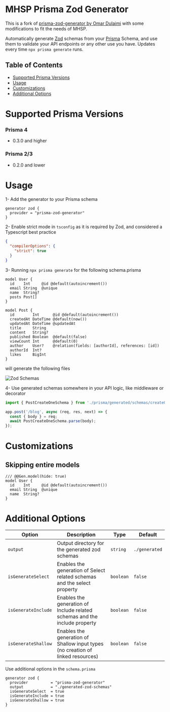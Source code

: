 # MHSP Prisma Zod Generator

This is a fork of [prisma-zod-generator by Omar Dulaimi](https://github.com/omar-dulaimi/prisma-zod-generator) with some modifications to fit the needs of MHSP.

Automatically generate [Zod](https://github.com/colinhacks/zod) schemas from your [Prisma](https://github.com/prisma/prisma) Schema, and use them to validate your API endpoints or any other use you have. Updates every time `npx prisma generate` runs.

## Table of Contents

- [Supported Prisma Versions](#supported-prisma-versions)
- [Usage](#usage)
- [Customizations](#customizations)
- [Additional Options](#additional-options)

# Supported Prisma Versions

### Prisma 4

- 0.3.0 and higher

### Prisma 2/3

- 0.2.0 and lower

# Usage

1- Add the generator to your Prisma schema

```prisma
generator zod {
  provider = "prisma-zod-generator"
}
```

2- Enable strict mode in `tsconfig` as it is required by Zod, and considered a Typescript best practice

```json
{
  "compilerOptions": {
    "strict": true
  }
}

```

3- Running `npx prisma generate` for the following schema.prisma

```prisma
model User {
  id    Int     @id @default(autoincrement())
  email String  @unique
  name  String?
  posts Post[]
}

model Post {
  id        Int      @id @default(autoincrement())
  createdAt DateTime @default(now())
  updatedAt DateTime @updatedAt
  title     String
  content   String?
  published Boolean  @default(false)
  viewCount Int      @default(0)
  author    User?    @relation(fields: [authorId], references: [id])
  authorId  Int?
  likes     BigInt
}
```

will generate the following files

![Zod Schemas](https://raw.githubusercontent.com/omar-dulaimi/prisma-zod-generator/master/zodSchemas.png)

4- Use generated schemas somewhere in your API logic, like middleware or decorator

```ts
import { PostCreateOneSchema } from './prisma/generated/schemas/createOnePost.schema';

app.post('/blog', async (req, res, next) => {
  const { body } = req;
  await PostCreateOneSchema.parse(body);
});
```

# Customizations

## Skipping entire models

```prisma
/// @@Gen.model(hide: true)
model User {
  id    Int     @id @default(autoincrement())
  email String  @unique
  name  String?
}
```

# Additional Options

| Option              | Description                                                                     | Type      | Default       |
|---------------------|---------------------------------------------------------------------------------| --------- | ------------- |
| `output`            | Output directory for the generated zod schemas                                  | `string`  | `./generated` |
| `isGenerateSelect`  | Enables the generation of Select related schemas and the select property        | `boolean` | `false`       |
| `isGenerateInclude` | Enables the generation of Include related schemas and the include property      | `boolean` | `false`       |
| `isGenerateShallow` | Enables the generation of Shallow input types (no creation of linked resources) | `boolean` | `false`       |

Use additional options in the `schema.prisma`

```prisma
generator zod {
  provider          = "prisma-zod-generator"
  output            = "./generated-zod-schemas"
  isGenerateSelect  = true
  isGenerateInclude = true
  isGenerateShallow = true
}
```

